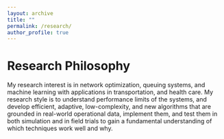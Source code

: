 ```yaml
---
layout: archive
title: ""
permalink: /research/
author_profile: true
---
```




# Research Philosophy
My research interest is in network optimization, queuing systems, and machine learning with applications in transportation, and health care.
My research style is to understand performance limits of the systems, and develop efficient, adaptive, low-complexity, and new algorithms that are grounded in real-world operational data, implement them, and test them in both simulation and in field trials to gain a fundamental understanding of which techniques work well and why.
